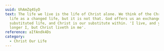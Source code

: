 ```yaml
---
uuid: UhAmZq4SyD
text: The life we live is the life of Christ alone. We think of the Christian
  life as a changed life, but it is not that. God offers us an exchanged life, a
  substituted life, and Christ is our substitute within. 'I live, and yet no
  longer I, but Christ liveth in me'.
reference: aIfAndk4Ds
category:
  - Christ Our Life
---
```

